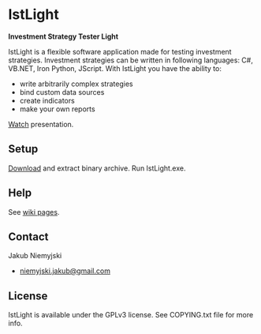 # IstLight
**Investment Strategy Tester Light**

IstLight is a flexible software application made for testing investment strategies.
Investment strategies can be written in following languages: C#, VB.NET, Iron Python, JScript.
With IstLight you have the ability to:

* write arbitrarily complex strategies
* bind custom data sources
* create indicators
* make your own reports


[Watch](http://www.youtube.com/watch?v=RsLcKhea1hQ&hd=1) presentation.

## Setup

[Download](https://skydrive.live.com/redir?resid=9B88D15AF13BDEB4!105) and extract binary archive.
Run IstLight.exe.

## Help

See [wiki pages](https://github.com/nabuk/IstLight/wiki/_pages/).

## Contact

Jakub Niemyjski

- niemyjski.jakub@gmail.com

## License

IstLight is available under the GPLv3 license. See COPYING.txt file for more info.

